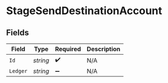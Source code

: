 # StageSendDestinationAccount


## Fields

| Field              | Type               | Required           | Description        |
| ------------------ | ------------------ | ------------------ | ------------------ |
| `Id`               | *string*           | :heavy_check_mark: | N/A                |
| `Ledger`           | *string*           | :heavy_minus_sign: | N/A                |